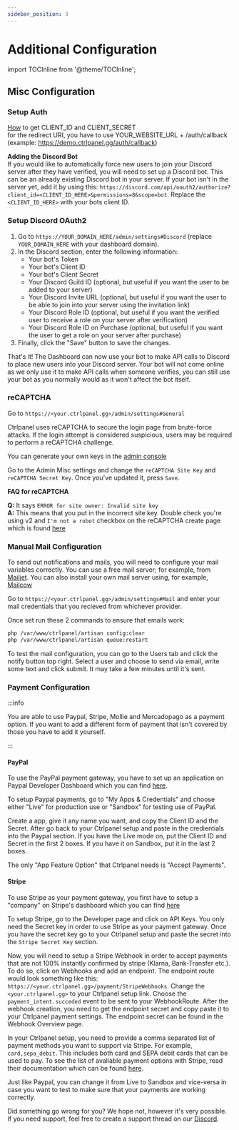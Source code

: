 ```yaml
---
sidebar_position: 3
---
```


# Additional Configuration

import TOCInline from '@theme/TOCInline';

<TOCInline toc={toc} />

## Misc Configuration

### Setup Auth

[How](http://faq.demostoreprestashop.com/faq.php?fid=133&pid=41) to get CLIENT_ID and CLIENT_SECRET <br />
for the redirect URI, you have to use YOUR_WEBSITE_URL + /auth/callback (example: <https://demo.ctrlpanel.gg/auth/callback>)

**Adding the Discord Bot**<br/>
If you would like to automatically force new users to join your Discord server after they have verified, you will need to set up a Discord bot. This can be an already existing Discord bot in your server. If your bot isn't in the server yet, add it by using this: `https://discord.com/api/oauth2/authorize?client_id=<CLIENT_ID_HERE>&permissions=8&scope=bot`. Replace the `<CLIENT_ID_HERE>` with your bots client ID.

### Setup Discord OAuth2

1. Go to `https://YOUR_DOMAIN_HERE/admin/settings#Discord` (replace `YOUR_DOMAIN_HERE` with your dashboard domain).
2. In the Discord section, enter the following information:
   - Your bot's Token
   - Your bot's Client ID
   - Your bot's Client Secret
   - Your Discord Guild ID (optional, but useful if you want the user to be added to your server)
   - Your Discord Invite URL (optional, but useful if you want the user to be able to join into your server using the invitation link)
   - Your Discord Role ID (optional, but useful if you want the verified user to receive a role on your server after verification)
   - Your Discord Role ID on Purchase (optional, but useful if you want the user to get a role on your server after purchase)
3. Finally, click the "Save" button to save the changes.

That's it! The Dashboard can now use your bot to make API calls to Discord to place new users into your Discord server. Your bot will not come online as we only use it to make API calls when someone verifies, you can still use your bot as you normally would as it won't affect the bot itself.

### reCAPTCHA

Go to `https://<your.ctrlpanel.gg>/admin/settings#General`

Ctrlpanel uses reCAPTCHA to secure the login page from brute-force attacks. If the login attempt is considered suspicious, users may be required to perform a reCAPTCHA challenge.

You can generate your own keys in the [admin console](https://www.google.com/recaptcha/admin/create)

Go to the Admin Misc settings and change the `reCAPTCHA Site Key` and `reCAPTCHA Secret Key`. Once you've updated it, press `Save`.

**FAQ for reCAPTCHA**<br/>

**Q:** It says `ERROR for site owner: Invalid site key` <br/>
**A:** This means that you put in the incorrect site key. Double check you're using v2 and `I'm not a robot` checkbox on the reCAPTCHA create page which is found [here](https://www.google.com/recaptcha/admin/create)

### Manual Mail Configuration

To send out notifications and mails, you will need to configure your mail variables correctly.
You can use a free mail server; for example, from [Mailjet](https://www.mailjet.com/). You can also install your own mail server using, for example, [Mailcow](https://mailcow.email/)

Go to `https://<your.ctrlpanel.gg>/admin/settings#Mail` and enter your mail credentials that you recieved from whichever provider.

Once set run these 2 commands to ensure that emails work:

```bash
php /var/www/ctrlpanel/artisan config:clear
php /var/www/ctrlpanel/artisan queue:restart
```

To test the mail configuration, you can go to the Users tab and click the notify button top right.
Select a user and choose to send via email, write some text and click submit. It may take a few minutes until it's sent.

### Payment Configuration

:::info

You are able to use Paypal, Stripe, Mollie and Mercadopago as a payment option. If you want to add a different form of payment that isn't covered by those you have to add it yourself.

:::

#### PayPal

To use the PayPal payment gateway, you have to set up an application on Paypal Developer Dashboard which you can find [here](https://developer.paypal.com/developer/accounts/).

To setup Paypal payments, go to "My Apps & Credentials" and choose either "Live" for production use or "Sandbox" for testing use of PayPal.

Create a app, give it any name you want, and copy the Client ID and the Secret. After go back to your Ctrlpanel setup and paste in the credientials into the Paypal section. If you have the Live mode on, put the Client ID and Secret in the first 2 boxes. If you have it on Sandbox, put it in the last 2 boxes.

The only "App Feature Option" that Ctrlpanel needs is "Accept Payments".

#### Stripe

To use Stripe as your payment gateway, you first have to setup a "company" on Stripe's dashboard which you can find [here](https://dashboard.stripe.com/account/onboarding/business-structure)

To setup Stripe, go to the Developer page and click on API Keys. You only need the Secret key in order to use Stripe as your payment gateway. Once you have the secret key go to your Ctrlpanel setup and paste the secret into the `Stripe Secret Key` section.

Now, you will need to setup a Stripe Webhook in order to accept payments that are not 100% instantly confirmed by stripe (Klarna, Bank-Transfer etc.).
To do so, click on Webhooks and add an endpoint.
The endpoint route would look something like this: `https://<your.ctrlpanel.gg>/payment/StripeWebhooks`. Change the `<your.ctrlpanel.gg>` to your Ctrlpanel setup link.
Choose the `payment_intent.succeded` event to be sent to your WebhookRoute.
After the webhook creation, you need to get the endpoint secret and copy paste it to your Ctrlpanel payment settings. The endpoint secret can be found in the Webhook Overview page.

In your Ctrlpanel setup, you need to provide a comma separated list of payment methods you want to support via Stripe. For example, `card,sepa_debit`. This includes both card and SEPA debit cards that can be used to pay.
To see the list of avaliable payment options with Stripe, read their documentation which can be found [here](https://docs.stripe.com/payments/payment-methods/payment-method-support).

Just like Paypal, you can change it from Live to Sandbox and vice-versa in case you want to test to make sure that your payments are working correctly.

Did something go wrong for you? We hope not, however it's very possible. If you need support, feel free to create a support thread on our [Discord](https://discord.gg/ctrlpanel-gg-787829714483019826).
